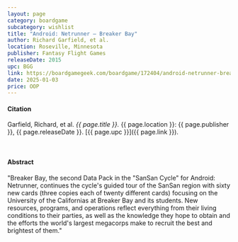 ```yaml
---
layout: page
category: boardgame
subcategory: wishlist
title: "Android: Netrunner – Breaker Bay"
author: Richard Garfield, et al.
location: Roseville, Minnesota
publisher: Fantasy Flight Games
releaseDate: 2015
upc: BGG
link: https://boardgamegeek.com/boardgame/172404/android-netrunner-breaker-bay
date: 2025-01-03
price: OOP
---
```


#### Citation

Garfield, Richard, et al. *{{ page.title }}.* {{ page.location }}: {{ page.publisher }}, {{ page.releaseDate }}. [{{ page.upc }}]({{ page.link }}).

<br>


#### Abstract

"Breaker Bay, the second Data Pack in the "SanSan Cycle" for Android: Netrunner, continues the cycle's guided tour of the SanSan region with sixty new cards (three copies each of twenty different cards) focusing on the University of the Californias at Breaker Bay and its students. New resources, programs, and operations reflect everything from their living conditions to their parties, as well as the knowledge they hope to obtain and the efforts the world's largest megacorps make to recruit the best and brightest of them."
